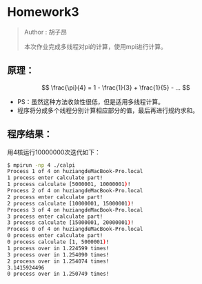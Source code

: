 # Homework3

> Author : 胡子昂 <br>
>
> 本次作业完成多线程对pi的计算，使用mpi进行计算。

## 原理：

$$
\frac{\pi}{4} = 1 - \frac{1}{3} + \frac{1}{5} - ...
$$

- PS：虽然这种方法收敛性很低，但是适用多线程计算。
- 程序将分成多个线程分别计算相应部分的值，最后再进行规约求和。

## 程序结果：

用4核运行10000000次迭代如下：

~~~bash
$ mpirun -np 4 ./calpi
Process 1 of 4 on huziangdeMacBook-Pro.local
1 process enter calculate part!
1 process calculate [5000001, 10000001)!
Process 2 of 4 on huziangdeMacBook-Pro.local
2 process enter calculate part!
2 process calculate [10000001, 15000001)!
Process 3 of 4 on huziangdeMacBook-Pro.local
3 process enter calculate part!
3 process calculate [15000001, 20000001)!
Process 0 of 4 on huziangdeMacBook-Pro.local
0 process enter calculate part!
0 process calculate [1, 5000001)!
1 process over in 1.224599 times!
3 process over in 1.254090 times!
2 process over in 1.254074 times!
3.1415924496
0 process over in 1.250749 times!
~~~

